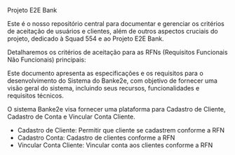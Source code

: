 
 Projeto E2E Bank

Este é o nosso repositório central para documentar e gerenciar os critérios de aceitação de usuários e clientes, além de outros aspectos cruciais do projeto, dedicado à Squad 554 e ao Projeto E2E Bank.

Detalharemos os critérios de aceitação para as RFNs (Requisitos Funcionais Não Funcionais) principais:

Este documento apresenta as especificações e os requisitos para o desenvolvimento do Sistema do Banke2e, com objetivo de fornecer uma visão geral do sistema, incluindo seus recursos, funcionalidades e requisitos técnicos.

O sistema Banke2e visa fornecer uma plataforma para Cadastro de Cliente, Cadastro de Conta e Vincular Conta Cliente.

- Cadastro de Cliente: Permitir que cliente se cadastrem conforme a RFN
- Cadastro Conta: Cadastro de clientes conforme a RFN
- Vincular Conta Cliente: Vincular conta aos clientes conforme a RFN



